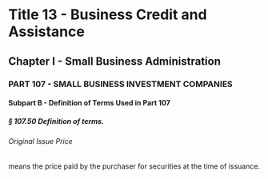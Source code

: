 
# Title 13 - Business Credit and Assistance
## Chapter I - Small Business Administration
### PART 107 - SMALL BUSINESS INVESTMENT COMPANIES
#### Subpart B - Definition of Terms Used in Part 107
##### § 107.50 Definition of terms.
###### Original Issue Price

means the price paid by the purchaser for securities at the time of issuance.
